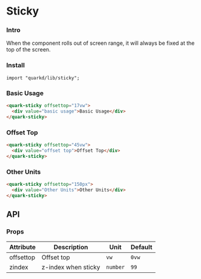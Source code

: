 # Sticky

### Intro

When the component rolls out of screen range, it will always be fixed at the top of the screen.

### Install

```tsx
import "quarkd/lib/sticky";
```

### Basic Usage

```html
<quark-sticky offsettop="17vw">
  <div value="basic usage">Basic Usage</div>
</quark-sticky>
```

### Offset Top

```html
<quark-sticky offsettop="45vw">
  <div value="offset top">Offset Top</div>
</quark-sticky>
```

### Other Units

```html
<quark-sticky offsettop="150px">
  <div value="Other Units">Other Units</div>
</quark-sticky>
```

## API

### Props

| Attribute | Description         | Unit      | Default |
| --------- | ------------------- | --------- | ------- |
| offsettop | Offset top          | `vw`     | `0vw`   |
| zindex    | z-index when sticky | `number` | `99`    |
